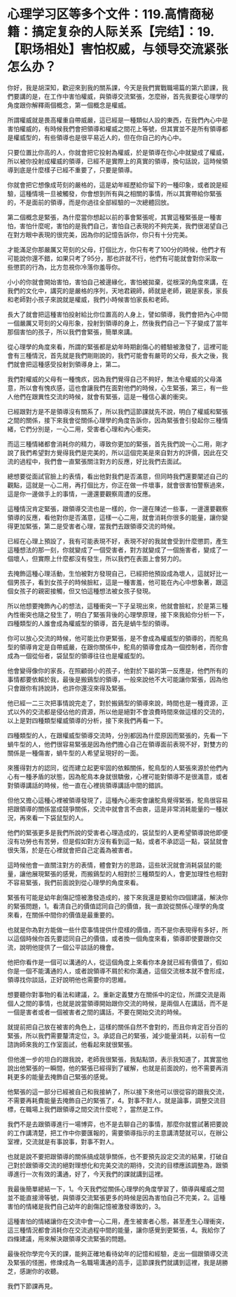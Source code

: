 # 心理学习区等多个文件：119.高情商秘籍：搞定复杂的人际关系【完结】：19.【职场相处】害怕权威，与领导交流紧张怎么办？

你好，我是胡深知，歡迎來到我的關系課，今天是我們實戰職場篇的第六節課，我們要講的是，在工作中害怕權威，與領導交流緊張，怎麼辦，首先我要從心理學的角度跟你解釋兩個概念，第一個概念是權威。

所謂權威就是畏高權重自帶威嚴，這已經是一種類似人設的東西，在我們內心中是害怕權威的，有時候我們會把領導和權威之間花上等號，但其實並不是所有領導都是權威型的，有些領導也是很平易近人的，但在你自己的內心中。

只要位置比你高的人，你就會把它投射為權威，於是領導在你心中就變成了權威，所以被你投射成權威的領導，已經不是實際上的真實的領導，換句話說，這時候領導到底是什麼樣子已經不重要了，只要是領導。

你就會把它想像成苛刻的嚴格的，這是幼年經歷給你留下的一種印象，或者說是經驗，這種情境一旦被觸發，你會想到所有與之相關的事情，所以其實帶給你緊張的，不是面前的領導，而是你過往全部經驗的一次總體回放。

第二個概念是緊張，為什麼當你想起以前的事會緊張呢，其實這種緊張是一種害怕，害怕什麼呢，害怕的是我們自己，害怕自己表現的不夠完美，我們很渴望自己在對方眼中表現的很完美，因為你的記憶告訴你，你只有十分完美。

才能滿足你那嚴厲又苛刻的父母，打個比方，你只有考了100分的時候，他們才有可能說你還不錯，如果只考了95分，那也許就不行，他們有可能就會對你采取一些懲罰的行為，比方忽視你冷落你羞辱你。

小小的你就會開始害怕，害怕自己被邊緣化，害怕被拋棄，從根深的角度來講，在我們的文化中，講究的是嚴格的序列，天地君親師，師就是老師，親是家長，家長和老師對小孩子來說就是權威，我們小時候害怕家長和老師。

長大了就會把這種害怕投射給比你位置高的人身上，譬如領導，我們會把內心中間一個嚴厲又苛刻的父母形象，投射到領導的身上，然後我們自己一下子變成了當年那個害怕的孩子，所以我們會緊張，簡單來講。

從心理學的角度來看，所謂的緊張都是幼年時期創傷心的體驗被激發了，這裡可能會有三種情況，首先就是我們剛剛說的，我們可能會有嚴苛的父母，長大之後，我們就會把這種感受投射到領導身上，第二。

我們對權威的父母有一種愧疚，因為我們覺得自己不夠好，無法令權威的父母滿意，所以會有愧疚感，這也會讓我們在面對他們的時候，心生緊張，第三，有一些人他們在跟異性交流的時候，就會有緊張，這是一種信心裏的衝突。

已經跟對方是不是領導沒有關系了，所以我們這節課就先不說，明白了權威和緊張之間的關係，接下來我會從關係心理學的角度告訴你，因為緊張會引發起你三種情緒，它們分別是，一心二用，受害者心理和內心衝突。

而這三種情緒都會消耗你的精力，導致你更加的緊張，首先我們說一心二用，剛才說了我們希望對方覺得我們是完美的，所以這個完美是來自對方的評價，因此在交流的過程中，我們會一直緊張關注對方的反應，好比我們去面試。

總想要從面試官臉上的表情，看出他對我們是否滿意，但同時我們還要闡述自己的觀點，這就是一心二用，再打個比方，你正在做一件壞事，就會很害怕警察過來，這是你一邊做手上的事情，一邊還要觀察周遭的反應。

這種情況肯定緊張，跟領導交流也是一樣的，你一邊在陳述一些事，一邊還要觀察領導的反應，看他對你是否滿意，這樣一心二用，就會消耗你很多的能量，讓你變得更加緊張，第二是受害者心理，當我們去跟領導交流的時候。

已經在心理上預設了，我有可能表現不好，表現不好的我就會受到什麼懲罰，產生這種想法的那一刻，你就變成了一個受害者，對方就變成了一個施害者，變成了一個壞人，但實際上什麼都沒有發生，所以我們在表面上會努力的。

去掩飾這種心理活動，生怕被對方發現自己，已經把他預設成為壞人，這就好比一個男孩子，看到女孩子的時候臉紅，這是一種害羞，他可能在內心中想象著，跟這個女孩子的親密接觸，但又怕這種想法被女孩子發現。

所以他想要掩飾內心的想法，這種衝突一下子呈現出來，他就會臉紅，於是第三種內性衝突也隨之發生了，明白了緊張背後的心理學原理，接下來我給你分析一下，四種類型的人誰會成為權威型的領導，首先是蝸牛型的領導。

你可以放心交流的時候，他可能比你更緊張，是不會成為權威型的領導的，而鴕鳥型的領導肯定是自帶威嚴，在跟你關係中，鴕鳥的領導會成為一個控制者，而你會成為一個從俗者，袋鼠型的領導往往也是權威型的。

他會變得像你的家長，在照顧弱小的孩子，他對於下屬的第一反應是，他們所有的事情都要依賴於我，最後是搬鷄型的領導，一般來說他不大可能讓你緊張，因為他只會跟你有詩說詩，也許你還沒來得及緊張。

他已經一二三次把事情說完走了，對於搬鷄型的領導來說，時間也是一種資源，正式以外的交流都是侵佔他的資源，所以他是絕對不會浪費時間來做這樣的交流的，以上是對四種類型權威領導的分析，接下來我們再看一下。

四種類型的人，在跟權威型領導交流時，分別都因為什麼原因而緊張的，先看一下蝸牛型的人，他們很容易緊張是因為他們擔心自己在領導面前表現不好，對雙方的關係是一種傷害，蝸牛型的人希望呈現好的一面。

來獲得對方的認同，從而建立起更牢固的依賴關係，鴕鳥型的人緊張來源於他們內心有一種矛盾的狀態，因為鴕鳥本身就很驕傲，心裡可能對領導不是很滿意，或者對領導講話的時候，他一直在心裡挑領導講話中間的錯誤。

但他又擔心這種心裡被領導發現了，這種內心衝突會讓鴕鳥覺得緊張，鴕鳥很容易把跟領導的關係當成競爭關係，交流中就會言不由衷，這是非常消耗能量的一種狀況，再來看一下袋鼠型的人。

他們的緊張更多是我們所說的受害者心理造成的，袋鼠型的人更希望領導說他即便沒有功勞也有苦勞，但是假如對方沒有看到這一點，或者不承認這一點，袋鼠就會很失落，於是在心裡就會把自己定義為被害者。

這時候他會一直關注對方的表情，體會對方的思路，這些狀況就會消耗袋鼠的能量，讓他展現緊張的感覺，而搬鷄型的人相對於三種類型的人，會更加理性也相對不容易緊張，我們前面說到從心理學的角度來看。

緊張有可能是幼年創傷記憶被激發造成的，接下來我還是要給你四個建議，解決你的緊張問題，1。看清自己的價值認同自己的價值，我一直說從關係心理學的角度來看，在關係中間你的價值是最重要的。

也就是你為對方能做一些什麼事情提供什麼樣的價值，而不是你表現得有多好，所以這個時候你首先要認同自己的價值，或者換一個角度來看，領導即使要跟你交流，說明他提供了一個公平談話的機會。

他把你看作是一個可以溝通的人，從這個角度上來看你本身就已經有價值了，假如你是一個不能溝通的人，或者說領導不屑於和你溝通，這個交流根本就不會形成，領導找你談話，正好說明他也需要你的思維。

想要聽你對事物的看法和建議，2。重新定義雙方在關係中的定位，所謂交流是兩個人之間的事情，也就是說當領導開始跟你交流的時候，是兩個人在講話，而不是一個是害者或者一個被害者之間的講話，不要在開始交流的時候。

就提前把自己放在被害的角色上，這樣的關係自然不會對的，而且你肯定百分百的緊張，所以我們需要釐清定位，3。承認自己的緊張，減少能量消耗，以前有一位諮詢師來我的工作室面試，他看起來就很緊張。

但他進一步的坦白的跟我說，老師我很緊張，我點點頭，表示我知道了，其實當他說出他緊張的一瞬間，他的緊張已經得到了緩解，也就是前面說的，他不需要再消耗更多的能量去掩飾自己緊張的感覺。

他緊張的這一部分已經被自己和我接納了，所以接下來他可以很從容的跟我交流，不需要再耗費能量去掩飾自己的緊張了，4。對事不對人，就是論事，調整交流目標，在職場上我們跟領導之間交流什麼呢？，當然是工作。

我們不是去跟領導進行一場博弈，也不是去聊自己的事情，那麼你就嘗試著把要說的工作講清楚，把工作中你要匯報的，需要領導指示的主意講清楚就可以，在辦公室裡，交流就是有事說事，對事不對人。

也就是說不要把跟領導的關係搞成競爭關係，也不要預先設定交流的結果，打破自己對於跟領導交流的絕對理想化和完美交流的期待，交流的目標應該調整為，跟領導進行一次有效的溝通，好了，今天我們的課就講到這裡。

我最後簡單總結一下，1。今天我們從關係心理學的角度學習了，領導與權威之間並不能直接滑等號，與領導交流緊張更多的時候是因為害怕自己不完美，2。這種害怕的情緒是我們自己幼年的創傷記憶被激發導致的，3。

這種害怕的情緒讓你在交流中會一心二用，產生被害者心態，甚至產生心理衝突，這三種情況都會消耗你在交流過程中間的能量，讓你感覺到更緊張，4。我給你了四條建議，用來解決跟領導交流緊張的問題。

最後祝你學完今天的課，能夠正確地看待幼年的記憶和經驗，走出一個跟領導交流及緊張的怪圈，修煉成為一名職場溝通的高手，這節課我們就講到這裡，我是胡勝芝，感謝你的收聽。

我們下節課再見。